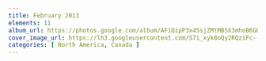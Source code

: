 ```yaml
---
title: February 2013
elements: 11
album_url: https://photos.google.com/album/AF1QipP3x45sjZMtMB5X3mhoB6GKzeGgBivDwccNoTmw
cover_image_url: https://lh3.googleusercontent.com/S7i_xyk8oQy2RQziFc--hQtYy4zcm4kSKG59jYaldm9L8tLyBIc75UcXJfNjnMB6WFVCfrH60QhDulYiR6rlMx6YWaNavpl5Eo93oPHEsOwZHEQyQgwL43RM5zxyXDrlJeCNmWXncDPrdmQBcXJENWV79LvjOhamXaqqOs0Ei4EwpvQknrWenOWpQguyfr8YH4ZkniwvXyETHprMSH3AXb812EQ1Wl-4JMGl8NWiL9In_4kVzVuOZL1y6_NOSQDAdwtJxuDBKrnJReo5BLqculCAPuPMqQyIxrJKwg-p_XlDvG3cZdydolxwsALZolI6oG_UtYBEnSzjx_lJZlnhIZ_LjvZf9VeBUZ0IN_ySDsrHE9U-QJwE4NyIjUhrczyjq4OcN4_K8LG8iipK6BFP6iRPIUB8NOKzLPAucdzfmFdDpxYN1KWs8hAs-WRR5n9VgYgTJojhhB2ajrsVSqa8VrYwtd2mEs-Cscg2trOa9AatPPMfXOmDjt9go0yuN0_iPbU5VBN-FMKTUpidAGH8Sdo3KJFdNBYgtrpsIadL-6UpVoWPnlKNIMtm8gAxo9ijbWMyvq9yqFw1pjkD0KlhS5kkOrsHVxkZKDoitXWxeVYyW600HxFBZ96dX1Hbp508538UmFpOaFwX4zj8fnvU5SPPXA=s195-p-k-no
categories: [ North America, Canada ]
---
```

